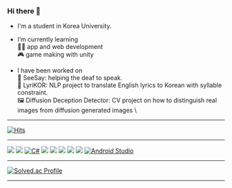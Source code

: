 ### Hi there 👋

<!--
- 🔭 I’m currently working on ...
- 🌱 I’m currently learning ...
- 👯 I’m looking to collaborate on ...
- 🤔 I’m looking for help with ...
- 💬 Ask me about ...
- 📫 How to reach me: ...
- 😄 Pronouns: ...
- ⚡ Fun fact: ...
-->

* I'm a student in Korea University.

* I’m currently learning \
👩‍💻 app and web development \
🎮 game making with unity


* I have been worked on \
👄 SeeSay: helping the deaf to speak. \
🎵 LyriKOR: NLP project to translate English lyrics to Korean with syllable constraint. \
🖼️ Diffusion Deception Detector: CV project on how to distinguish real images from diffusion generated images \


---

[![Hits](https://hits.seeyoufarm.com/api/count/incr/badge.svg?url=https%3A%2F%2Fgithub.com%2Fpancakesontuesday&count_bg=%236E7F64&title_bg=%23483C32&icon=bitrise.svg&icon_color=%23FCFCFC&title=hits&edge_flat=false)](https://hits.seeyoufarm.com)

---

![](https://img.shields.io/badge/C-A8B9CC?style=for-the-badge&logo=c&logoColor=white) <!-- C -->
![](https://img.shields.io/badge/C++-00599C?style=for-the-badge&logo=c%2B%2B&logoColor=white) <!-- Cpp -->
[![C#](https://img.shields.io/badge/C%23-239120?style=for-the-badge&logo=c-sharp&logoColor=white)](https://docs.microsoft.com/en-us/dotnet/csharp/) <!-- C#-->
![](https://img.shields.io/badge/Python-3776AB?style=for-the-badge&logo=python&logoColor=white) <!-- Python -->
![](https://img.shields.io/badge/Go-00ADD8?style=for-the-badge&logo=go&logoColor=white) <!-- Go -->
![](https://img.shields.io/badge/OCaml-EC6813?style=for-the-badge&logo=ocaml&logoColor=white) <!-- Ocaml -->
![](https://img.shields.io/badge/Verilog-ED1B24?style=for-the-badge&logo=verilog&logoColor=white) <!-- Verilog -->
![](https://img.shields.io/badge/Q%23-690057?style=for-the-badge&logo=qsharp&logoColor=white) <!-- Q# -->
[![Android Studio](https://img.shields.io/badge/Android_Studio-3DDC84?style=for-the-badge&logo=android-studio&logoColor=white)](https://developer.android.com/studio) <!-- Android Studio -->


---

[![Solved.ac Profile](http://mazassumnida.wtf/api/v2/generate_badge?boj=mulberry3280)](https://solved.ac/mulberry3280/)


---


